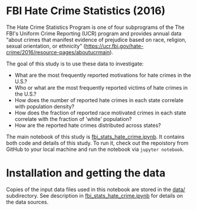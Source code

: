 # FBI Hate Crime Statistics (2016)

The Hate Crime Statistics Program is one of four subprograms of the The FBI's Uniform Crime Reporting (UCR) program and provides annual data “about crimes that manifest evidence of prejudice based on race, religion, sexual orientation, or ethnicity” (https://ucr.fbi.gov/hate-crime/2016/resource-pages/aboutucrmain).

The goal of this study is to use these data to investigate:

* What are the most frequently reported motivations for hate crimes in the U.S.?
* Who or what are the most frequently reported victims of hate crimes in the U.S.?
* How does the number of reported hate crimes in each state correlate with population density?
* How does the fraction of reported race motivated crimes in each state correlate with the fraction of 'white' population?
* How are the reported hate crimes distributed across states?

The main notebook of this study is [fbi_stats_hate_crime.ipynb](fbi_stats_hate_crime.ipynb). It contains both code and details of this study. To run it, check out the repoistory from GitHub to your local machine and run the notebook via ```jupyter notebook```.

# Installation and getting the data
Copies of the input data files used in this notebook are stored in the [data/](data) subdirectory. See description in [fbi_stats_hate_crime.ipynb](fbi_stats_hate_crime.ipynb) for details on the data sources.
